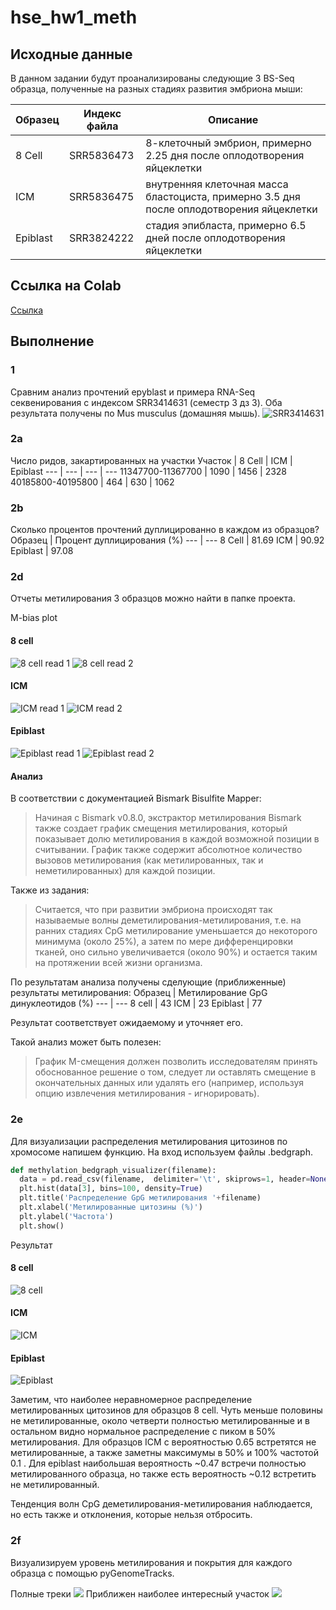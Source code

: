 # hse_hw1_meth

## Исходные данные

В данном задании будут проанализированы следующие 3 BS-Seq образца, полученные на разных стадиях развития эмбриона мыши:

Образец | Индекс файла | Описание
--- | --- | --- 
8 Cell | SRR5836473 | 8-клеточный эмбрион, примерно 2.25 дня после оплодотворения яйцеклетки
ICM | SRR5836475 | внутренняя клеточная масса бластоциста, примерно 3.5 дня после оплодотворения яйцеклетки
Epiblast | SRR3824222 | стадия эпибласта, примерно 6.5 дней после оплодотворения яйцеклетки

## Ссылка на Colab

[Ссылка](https://colab.research.google.com/drive/1CXUvfD5kTw2D6q5QcRZYvETQcW1kkbWL?usp=sharing)

## Выполнение

### 1
Сравним анализ прочтений epyblast и примера RNA-Seq секвенирования с индексом SRR3414631 (семестр 3 дз 3). Оба результата получены по Mus musculus (домашняя мышь).
![SRR3414631](https://github.com/ytken/hse_hw1_meth/blob/main/fastqc/ENA_SRR3414631.png) 



### 2а

Число ридов, закартированных на участки
Участок | 8 Cell | ICM | Epiblast
--- | --- | --- | ---
11347700-11367700 | 1090 | 1456 | 2328
40185800-40195800 | 464 | 630 | 1062

### 2b

Сколько процентов прочтений дуплицированно в каждом из образцов?
Образец | Процент дуплицирования (%)
--- | ---
8 Cell | 81.69
ICM | 90.92
Epiblast | 97.08

### 2d

Отчеты метилирования 3 образцов можно найти в папке проекта.

M-bias plot

#### 8 cell
![8 cell read 1](https://github.com/ytken/hse_hw1_meth/blob/main/img_bismark/8cell_read1.png) 
![8 cell read 2](https://github.com/ytken/hse_hw1_meth/blob/main/img_bismark/8cell_read2.png)
#### ICM
![ICM read 1](https://github.com/ytken/hse_hw1_meth/blob/main/img_bismark/ICM_read1.png) 
![ICM read 2](https://github.com/ytken/hse_hw1_meth/blob/main/img_bismark/ICM_read2.png)
#### Epiblast
![Epiblast read 1](https://github.com/ytken/hse_hw1_meth/blob/main/img_bismark/epiblast_read1.png) 
![Epiblast read 2](https://github.com/ytken/hse_hw1_meth/blob/main/img_bismark/epiblast_read2.png)
#### Анализ
В соответствии с документацией Bismark Bisulfite Mapper:
> Начиная с Bismark v0.8.0, экстрактор метилирования Bismark также создает график смещения метилирования, который
> показывает долю метилирования в каждой возможной позиции в считывании. График также содержит абсолютное количество 
> вызовов метилирования (как метилированных, так и неметилированных) для каждой позиции.

Также из задания:
>  Считается, что при развитии эмбриона происходят так называемые волны деметилирования-метилирования, т.е. на ранних 
>  стадиях CpG метилирование уменьшается до некоторого минимума (около 25%), а затем по мере дифференцировки тканей, оно 
>  сильно увеличивается (около 90%) и остается таким на протяжении всей жизни организма.

По результатам анализа получены сделующие (приближенные) результаты метилирования:
Образец | Метилирование GpG динуклеотидов (%)
--- | ---
8 cell | 43
ICM | 23
Epiblast | 77

Результат соответствует ожидаемому и уточняет его.

Такой анализ может быть полезен:
> График M-смещения должен позволить исследователям принять обоснованное решение о том, следует ли оставлять смещение в
> окончательных данных или удалять его (например, используя опцию извлечения метилирования - игнорировать).

### 2e
Для визуализации распределения метилирования цитозинов по хромосоме напишем функцию. На вход используем файлы .bedgraph.
```python
def methylation_bedgraph_visualizer(filename):
  data = pd.read_csv(filename,  delimiter='\t', skiprows=1, header=None)
  plt.hist(data[3], bins=100, density=True)
  plt.title('Распределение GpG метилирования '+filename)
  plt.xlabel('Метилированные цитозины (%)')
  plt.ylabel('Частота')
  plt.show()
```
Результат
#### 8 cell
![8 cell](https://github.com/ytken/hse_hw1_meth/blob/main/img_meth/meth_8cell.png) 
#### ICM
![ICM](https://github.com/ytken/hse_hw1_meth/blob/main/img_meth/meth_ICM.png) 
#### Epiblast
![Epiblast](https://github.com/ytken/hse_hw1_meth/blob/main/img_meth/meth_epiblast.png) 

Заметим, что наиболее неравномерное распределение метилированных цитозинов для образцов 8 cell. Чуть меньше половины не метилированные, 
около четверти полностью метилированные и в остальном видно нормальное распределение с пиком в 50% метилирования. Для образцов ICM с вероятностью 0.65 встретятся
не метилированные, а также заметны максимумы в 50% и 100% частотой 0.1 . Для epiblast наибольшая вероятность ~0.47 встречи полностью метилированного образца, но также
есть вероятность ~0.12 встретить не метилированный.

Тенденция волн CpG деметилирования-метилирования наблюдается, но есть также и отклонения, которые нельзя отбросить.

### 2f
Визуализируем уровень метилирования и покрытия для каждого образца с помощью pyGenomeTracks. 

Полные треки
![](https://github.com/ytken/hse_hw1_meth/blob/main/img_cov/image_cov.png) 
Приближен наиболее интересный участок
![](https://github.com/ytken/hse_hw1_meth/blob/main/img_cov/image_cov_enlarged.png) 
